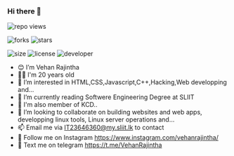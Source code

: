 ### Hi there 👋

  ![repo views](https://hits.seeyoufarm.com/api/count/incr/badge.svg?url=https%3A%2F%2Fgithub.com%2FVehanRajintha%2FVehanRajintha&count_bg=%2379C83D&title_bg=%23555555&icon=gitpod.svg&icon_color=%23E7E7E7&title=Views&edge_flat=false)


![forks](https://img.shields.io/github/forks/VehanRajintha/VehanRajintha?label=Forks&style=social)
![stars](https://img.shields.io/github/stars/VehanRajintha/VehanRajintha?style=social)

![size](https://img.shields.io/github/repo-size/VehanRajintha/VehanRajintha?color=purple&label=Repo%20Size&style=plastic)
![license](https://img.shields.io/github/license/VehanRajintha/X-UI-English-?color=purple&label=License&style=plastic)
![developer](https://img.shields.io/static/v1?label=Author&message=Vehan%20Rajintha&color=purple&style=plastic)


- 😊 I’m Vehan Rajintha
- 👦🏻 I'm 20 years old
- 👀 I’m interested in HTML,CSS,Javascript,C++,Hacking,Web developping and...
- 🌱 I’m currently reading Softwere Engineering Degree at SLIIT
- 🕺 I'm  also member of KCD..
- 💞️ I’m looking to collaborate on building websites and web apps, developping linux tools, Linux server operations and...
- 📫 Email me via IT23646360@my.sliit.lk to contact
- 🤩 Follow me on Instagram https://www.instagram.com/vehanrajintha/
- 💬 Text me on telegram https://t.me/VehanRajintha
